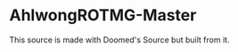 AhlwongROTMG-Master
===================
This source is made with Doomed's Source but built from it.
